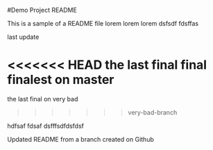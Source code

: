 #Demo Project README

This is a sample of a README file
lorem lorem
lorem
dsfsdf
fdsffas


last update



<<<<<<< HEAD
the last final final finalest on master 
=======
the last final on very bad 
>>>>>>> very-bad-branch



hdfsaf
fdsaf
dsfffsdfdsfdsf


Updated README from a branch created on Github
